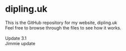 # dipling.uk
This is the GitHub repository for my website, dipling.uk  
Feel free to browse through the files to see how it works.    
<br>
Update 3.1  
Jimmie update